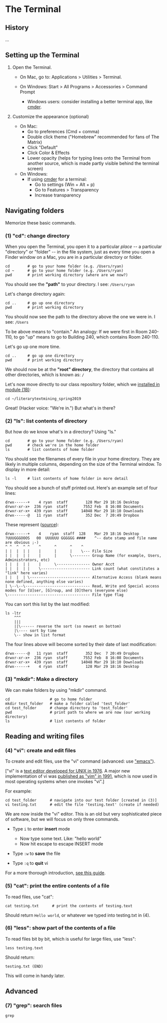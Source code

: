 # The Terminal

## History

...

## Setting up the Terminal

1. Open the Terminal.
	* On Mac, go to: Applications > Utilities > Terminal.
	
	* On Windows: Start > All Programs > Accessories > Command Prompt
		* Windows users: consider installing a better terminal app, like [cmder](https://cmder.net/).

2. Customize the appearance (optional)
	* On Mac:
		* Go to preferences (Cmd + comma)
		* Double click theme ("Homebrew" recommended for fans of The Matrix)
		* Click "Default"
		* Click Color & Effects
		* Lower opacity (helps for typing lines onto the Terminal from another source, which is made partly visible behind the terminal screen)
	* On Windows:
		* If using [cmder](https://cmder.net/) for a terminal:
			* Go to settings (Win + Alt + p)
			* Go to Features > Transparency
			* Increase transparency


## Navigating folders

Memorize these basic commands.

### (1) "cd": change directory

When you open the Terminal, you open it to a particular *place* -- a particular "directory" or "folder" -- in the file system, just as every time you open a Finder window on a Mac, you are in a particular directory or folder.

```
cd        # go to your home folder (e.g. /Users/ryan)
cd ~      # go to your home folder (e.g. /Users/ryan)
pwd       # print working directory (where are we now?)
```
You should see the **"path"** to your directory. I see: ```/Users/ryan```

Let's change directory again:

```
cd ..     # go up one directory
pwd       # print working directory
```

You should now see the path to the directory above the one we were in. I see: ```/Users```

To be above means to "contain." An analogy: If we were first in Room 240-110, to go "up" means to go to Building 240, which contains Room 240-110.

Let's go up one more time.

```
cd ..     # go up one directory
pwd       # print working directory
```

We should now be at the **"root" directory**, the directory that contains all other directories, which is known as: ```/```

Let's now move directly to our class repository folder, which we [installed in module (1B)](https://github.com/quadrismegistus/literarytextmining_spring2019/blob/master/01_setup/01A_installation_instructions.md#2-clone-class-repository):

```
cd ~/literarytextmining_spring2019
```

Great! (Hacker voice: "We're in.") But what's in there?


### (2) "ls": list contents of directory

But how do we know what's in a directory? Using "ls."

```
cd        # go to your home folder (e.g. /Users/ryan)
pwd       # check we're in the home folder
ls        # list contents of home folder
```

You should see the filenames of every file in your home directory. They are likely in multiple columns, depending on the size of the Terminal window. To display in more detail:

```
ls -l     # list contents of home folder in more detail
```

You should see a bunch of stuff printed out. Here's an example set of four lines:

```
drwx------+    4 ryan  staff        128 Mar 29 18:16 Desktop
drwxr-xr-x+  236 ryan  staff       7552 Feb  8 16:08 Documents
drwxr-xr-x+  439 ryan  staff      14048 Mar 29 18:10 Downloads
drwx------@   11 ryan  staff        352 Dec  7 20:49 Dropbox
```

These represent ([source](https://unix.stackexchange.com/a/140944)):

```
drwx------+    4    ryan  staff  128    Mar 29 18:16 Desktop
?UUUGGGOOOS   00  UUUUUU GGGGGG ####    ^-- date stamp and file name are obvious ;-)
^ ^  ^  ^ ^    ^      ^      ^    ^
| |  |  | |    |      |      |    \--- File Size
| |  |  | |    |      |      \-------- Group Name (for example, Users, Administrators, etc)
| |  |  | |    |      \--------------- Owner Acct
| |  |  | |    \---------------------- Link count (what constitutes a "link" here varies)
| |  |  | \--------------------------- Alternative Access (blank means none defined, anything else varies)
| \--\--\----------------------------- Read, Write and Special access modes for [U]ser, [G]roup, and [O]thers (everyone else)
\------------------------------------- File type flag
```

You can sort this list by the last modified:

```
ls -ltr
    ^^^
    |||
    ||\------ reverse the sort (so newest on bottom)
    |\---- sort by time
    \-- show in list format 
```  

The four lines above will become sorted by their date of last modification:

```
drwx------@   11 ryan  staff        352 Dec  7 20:49 Dropbox
drwxr-xr-x+  236 ryan  staff       7552 Feb  8 16:08 Documents
drwxr-xr-x+  439 ryan  staff      14048 Mar 29 18:10 Downloads
drwx------+    4 ryan  staff        128 Mar 29 18:16 Desktop
```

### (3) "mkdir": Make a directory

We can make folders by using "mkdir" command.

```
cd                  # go to home folder
mkdir test_folder   # make a folder called 'test_folder'
cd test_folder      # change directory to 'test_folder'
pwd                 # print path to where we are now (our working directory)
ls                  # list contents of folder
```

## Reading and writing files

### (4) "vi": create and edit files

To create and edit files, use the "vi" command (advanced: use ["emacs"](https://www.digitalocean.com/community/tutorials/how-to-use-the-emacs-editor-in-linux)).

["vi" is a [text editor developed for UNIX in 1976](https://en.wikipedia.org/wiki/Vi). A major new implementation of vi was [published as "vim" in 1991](https://en.wikipedia.org/wiki/Vim_(text_editor)), which is now used in most operating systems when one invokes "vi".]

For example:


```
cd test_folder      # navigate into our test folder [created in (3)]
vi testing.txt      # edit the file 'testing.text' (create if needed)
```

We are now inside the "vi" editor. This is an old but very sophisticated piece of software, but we will focus on only three commands.

* Type ```i``` to enter **insert** mode
	* Now type some text. Like: "hello world"
	* Now hit escape to escape INSERT mode

* Type ```:w``` to **save** the file

* Type ```:q``` to **quit** vi

For a more thorough introduction, [see this guide](https://www.linux.com/learn/vim-101-beginners-guide-vim).

### (5) "cat": print the entire contents of a file

To read files, use "cat":

```
cat testing.txt      # print the contents of testing.text
```
Should return ```Hello world```, or whatever we typed into testing.txt in (4).

### (6) "less": show part of the contents of a file

To read files bit by bit, which is useful for large files, use "less":

```
less testing.text
```

Should return:

```Hello world
testing.txt (END)
```

This will come in handy later.


## Advanced

### (7) "grep": search files

```
grep
